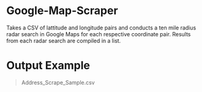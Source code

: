 # Google-Map-Scraper

Takes a CSV of lattitude and longitude pairs and conducts a ten mile radius radar search in Google Maps for each respective coordinate pair. Results from each radar search are compiled in a list.

# Output Example
>Address_Scrape_Sample.csv
